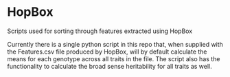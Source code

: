 # HopBox
Scripts used for sorting through features extracted using HopBox

Currently there is a single python script in this repo that, when supplied with the Features.csv file produced by HopBox, will by default calculate the means for each genotype across all traits in the file. The script also has the functionality to calculate the broad sense heritability for all traits as well.

